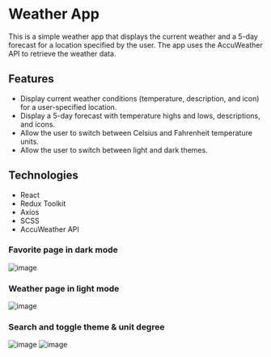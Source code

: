 <h1> Weather App </h1>
<p> 
This is a simple weather app that displays the current weather and a 5-day forecast for a location specified by the user. The app uses the AccuWeather API to retrieve the weather data.
</p>

<h2> Features </h2>
<ul> 
<li> Display current weather conditions (temperature, description, and icon) for a user-specified location. </li>
<li> Display a 5-day forecast with temperature highs and lows, descriptions, and icons. </li>
<li> Allow the user to switch between Celsius and Fahrenheit temperature units. </li>
<li> Allow the user to switch between light and dark themes. </li>
</ul>

<h2> Technologies </h2>
<ul> 
<li> React </li>
<li> Redux Toolkit </li>
<li> Axios </li>
<li> SCSS </li>
<li> AccuWeather API </li>
</ul>

<h3> Favorite page in dark mode </h3>

![image](https://user-images.githubusercontent.com/93701509/236643210-ec1af9f3-c3d5-431b-ac6d-2583fff75ab4.png)

<h3> Weather page in light mode </h3>

![image](https://user-images.githubusercontent.com/93701509/236643224-69b22fdd-4689-4ed0-b4c7-1622770670cb.png)

<h3> Search and toggle theme & unit degree </h3>

![image](https://user-images.githubusercontent.com/93701509/236643236-8e3e7117-ad4f-4340-9e67-6ef5dfcf9c7f.png)
![image](https://user-images.githubusercontent.com/93701509/236643241-6a9ee805-bc65-45da-a890-7b5394b14631.png)
